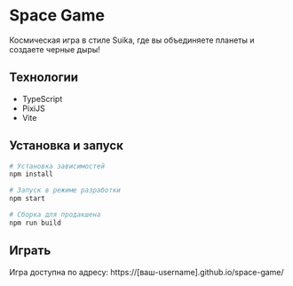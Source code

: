 # Space Game

Космическая игра в стиле Suika, где вы объединяете планеты и создаете черные дыры!

## Технологии
- TypeScript
- PixiJS
- Vite

## Установка и запуск

```bash
# Установка зависимостей
npm install

# Запуск в режиме разработки
npm start

# Сборка для продакшена
npm run build
```

## Играть
Игра доступна по адресу: https://[ваш-username].github.io/space-game/ 